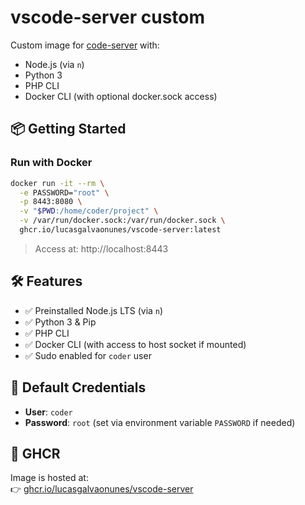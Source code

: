 # vscode-server custom

Custom image for [code-server](https://github.com/coder/code-server) with:

- Node.js (via `n`)
- Python 3
- PHP CLI
- Docker CLI (with optional docker.sock access)

## 📦 Getting Started

### Run with Docker

```bash
docker run -it --rm \
  -e PASSWORD="root" \
  -p 8443:8080 \
  -v "$PWD:/home/coder/project" \
  -v /var/run/docker.sock:/var/run/docker.sock \
  ghcr.io/lucasgalvaonunes/vscode-server:latest
```

> Access at: http://localhost:8443

## 🛠 Features

- ✅ Preinstalled Node.js LTS (via `n`)
- ✅ Python 3 & Pip
- ✅ PHP CLI
- ✅ Docker CLI (with access to host socket if mounted)
- ✅ Sudo enabled for `coder` user

## 🔐 Default Credentials

- **User**: `coder`
- **Password**: `root` (set via environment variable `PASSWORD` if needed)

## 🐳 GHCR

Image is hosted at:  
👉 [ghcr.io/lucasgalvaonunes/vscode-server](https://ghcr.io/lucasgalvaonunes/vscode-server)

